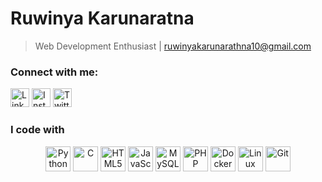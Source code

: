 # Ruwinya Karunaratna
> Web Development Enthusiast | ruwinyakarunarathna10@gmail.com

### Connect with me:
[<img src="https://cdn.jsdelivr.net/npm/simple-icons@v7/icons/linkedin.svg" alt="LinkedIn" width="30" height="30" />](https://linkedin.com/in/yourprofile)
[<img src="https://cdn.jsdelivr.net/npm/simple-icons@v7/icons/instagram.svg" alt="Instagram" width="30" height="30" />](https://instagram.com/yourprofile)
[<img src="https://cdn.jsdelivr.net/npm/simple-icons@v7/icons/twitter.svg" alt="Twitter" width="30" height="30" />](https://twitter.com/yourprofile)

### I code with
<div align="center">
  <img src="https://cdn.jsdelivr.net/npm/simple-icons@v7/icons/python.svg" alt="Python" width="40" height="40" />
  <img src="https://cdn.jsdelivr.net/npm/simple-icons@v7/icons/c.svg" alt="C" width="40" height="40" />
  <img src="https://cdn.jsdelivr.net/npm/simple-icons@v7/icons/html5.svg" alt="HTML5" width="40" height="40" />
  <img src="https://cdn.jsdelivr.net/npm/simple-icons@v7/icons/javascript.svg" alt="JavaScript" width="40" height="40" />
  <img src="https://cdn.jsdelivr.net/npm/simple-icons@v7/icons/mysql.svg" alt="MySQL" width="40" height="40" />
  <img src="https://cdn.jsdelivr.net/npm/simple-icons@v7/icons/php.svg" alt="PHP" width="40" height="40" />
  <img src="https://cdn.jsdelivr.net/npm/simple-icons@v7/icons/docker.svg" alt="Docker" width="40" height="40" />
  <img src="https://cdn.jsdelivr.net/npm/simple-icons@v7/icons/linux.svg" alt="Linux" width="40" height="40" />
  <img src="https://cdn.jsdelivr.net/npm/simple-icons@v7/icons/git.svg" alt="Git" width="40" height="40" />
</div>
